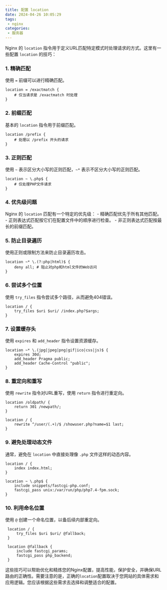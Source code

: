 ```yaml
---
title: 配置 location
date: 2024-04-26 10:05:29
tags:
 - nginx 
categories:
 - 服务器
---
```


Nginx 的 `location` 指令用于定义URL匹配特定模式时处理请求的方式。这里有一些配置 `location` 的技巧：

### 1. **精确匹配**
   使用 `=` 前缀可以进行精确匹配。
   ```nginx
   location = /exactmatch {
       # 仅当请求是 /exactmatch 时处理
   }
   ```

### 2. **前缀匹配**
   基本的 `location` 指令用于前缀匹配。
   ```nginx
   location /prefix {
       # 处理以 /prefix 开头的请求
   }
   ```

### 3. **正则匹配**
   使用 `~` 表示区分大小写的正则匹配，`~*` 表示不区分大小写的正则匹配。
   ```nginx
   location ~ \.php$ {
       # 仅处理PHP文件请求
   }
   ```

### 4. **优先级问题**
   Nginx 的 `location` 匹配有一个特定的优先级：
    - 精确匹配优先于所有其他匹配。
    - 正则表达式匹配按它们在配置文件中的顺序进行检查。
    - 非正则表达式匹配按最长的前缀匹配。

### 5. **防止目录遍历**
   使用正则或限制方法来防止目录遍历攻击。
   ```nginx
   location ~* \.(?:php|html)$ {
       deny all; # 阻止对php和html文件的Web访问
   }
   ```

### 6. **尝试多个位置**
   使用 `try_files` 指令尝试多个路径，从而避免404错误。
   ```nginx
   location / {
       try_files $uri $uri/ /index.php?$args;
   }
   ```

### 7. **设置缓存头**
   使用 `expires` 和 `add_header` 指令设置资源缓存。
   ```nginx
   location ~* \.(jpg|jpeg|png|gif|ico|css|js)$ {
       expires 30d;
       add_header Pragma public;
       add_header Cache-Control "public";
   }
   ```

### 8. **重定向和重写**
   使用 `rewrite` 指令对URL重写，使用 `return` 指令进行重定向。
   ```nginx
   location /oldpath/ {
       return 301 /newpath/;
   }
   
   location / {
       rewrite ^/user/(.+)/$ /showuser.php?name=$1 last;
   }
   ```

### 9. **避免处理动态文件**
   通常，避免在 `location` 中直接处理像 `.php` 文件这样的动态内容。
   ```nginx
   location / {
       index index.html;
   }
   
   location ~ \.php$ {
       include snippets/fastcgi-php.conf;
       fastcgi_pass unix:/var/run/php/php7.4-fpm.sock;
   }
   ```

### 10. **利用命名位置**
   使用 `@` 创建一个命名位置，以备后续内部重定向。

   ```nginx
    location / {
        try_files $uri $uri/ @fallback;
    }
    
    location @fallback {
        include fastcgi_params;
        fastcgi_pass php_backend;
    }
   ```

这些技巧可以帮助优化和精炼您的Nginx配置，提高性能，保护安全，并确保URL路由的正确性。需要注意的是，正确的`location`配置取决于您网站的具体需求和应用逻辑。您应该根据这些需求去选择和调整适合的配置。